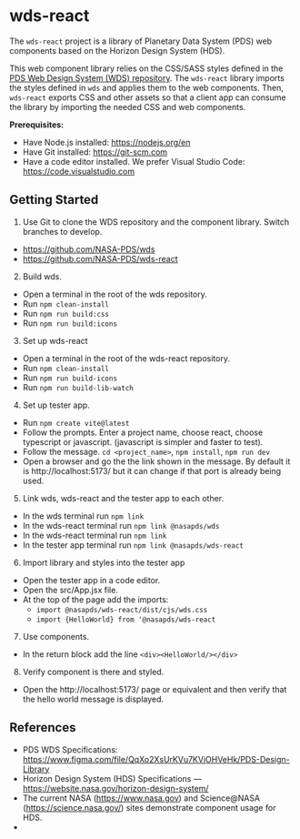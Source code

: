 # wds-react

The `wds-react` project is a library of Planetary Data System (PDS) web components based on the Horizon Design System (HDS).

This web component library relies on the CSS/SASS styles defined in the [PDS Web Design System (WDS) repository](https://github.com/nasa-pds/wds). The `wds-react` library imports the styles defined in `wds` and applies them to the web components. Then, `wds-react` exports CSS and other assets so that a client app can consume the library by importing the needed CSS and web components.

**Prerequisites:**

- Have Node.js installed: https://nodejs.org/en
- Have Git installed: https://git-scm.com
- Have a code editor installed. We prefer Visual Studio Code: https://code.visualstudio.com

## Getting Started

1. Use Git to clone the WDS repository and the component library. Switch branches to develop.
  - https://github.com/NASA-PDS/wds
  - https://github.com/NASA-PDS/wds-react
2. Build wds.
  - Open a terminal in the root of the wds repository. 
  - Run `npm clean-install`
  - Run `npm run build:css`
  - Run `npm run build:icons`
3. Set up wds-react
  - Open a terminal in the root of the wds-react repository. 
  - Run `npm clean-install`
  - Run `npm run build-icons`
  - Run `npm run build-lib-watch`
4. Set up tester app.
  - Run `npm create vite@latest`
  - Follow the prompts. Enter a project name, choose react, choose typescript or javascript. (javascript is simpler and faster to test).
  - Follow the message. `cd <project_name>`, `npm install`, `npm run dev`
  - Open a browser and go the the link shown in the message. By default it is http://localhost:5173/ but it can change if that port is already being used.
5. Link wds, wds-react and the tester app to each other.
  - In the wds terminal run `npm link`
  - In the wds-react terminal run `npm link @nasapds/wds`
  - In the wds-react terminal run `npm link`
  - In the tester app terminal run `npm link @nasapds/wds-react`
6. Import library and styles into the tester app
  - Open the tester app in a code editor.
  - Open the src/App.jsx file.
  - At the top of the page add the imports:
    - `import @nasapds/wds-react/dist/cjs/wds.css`
    - `import {HelloWorld} from '@nasapds/wds-react`
7. Use components.
  - In the return block add the line `<div><HelloWorld/></div>`
8. Verify component is there and styled.
  - Open the http://localhost:5173/ page or equivalent and then verify that the hello world message is displayed.

## References
- PDS WDS Specifications: https://www.figma.com/file/QqXo2XsUrKVu7KVjOHVeHk/PDS-Design-Library
- Horizon Design System (HDS) Specifications — https://website.nasa.gov/horizon-design-system/
- The current NASA (https://www.nasa.gov) and Science@NASA (https://science.nasa.gov/) sites demonstrate component usage for HDS.
- 

